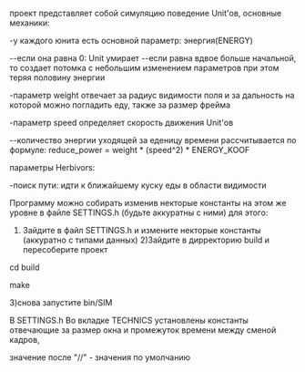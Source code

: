 проект представляет собой симуляцию поведение Unit'ов, основные механики:

-у каждого юнита есть основной параметр: энергия(ENERGY)

--если она равна 0: Unit умирает
--если равна вдвое больше начальной, то создает потомка с небольшим изменением параметров при этом теряя половину энергии

-параметр weight отвечает за радиус видимости поля и за дальность на которой можно погладить еду, также за размер фрейма

-параметр speed определяет скорость движения Unit'ов

--количество энергии уходящей за еденицу времени рассчитывается по формуле:
reduce_power = weight * (speed^2) * ENERGY_KOOF

параметры Herbivors:

-поиск пути: идти к ближайшему куску еды в области видимости


Программу можно собирать изменив некторые константы на этом же уровне в файле SETTINGS.h (будьте аккуратны с ними) для этого:
1) Зайдите в файл SETTINGS.h и измените некторые константы (аккуратно с типами данных)
2)Зайдите в дирректорию build и пересоберите проект

cd build

make

3)снова запустите bin/SIM



В SETTINGS.h
Во вкладке TECHNICS установлены константы отвечающие за размер окна и промежуток времени между сменой кадров,

значение после "//" - значения по умолчанию



